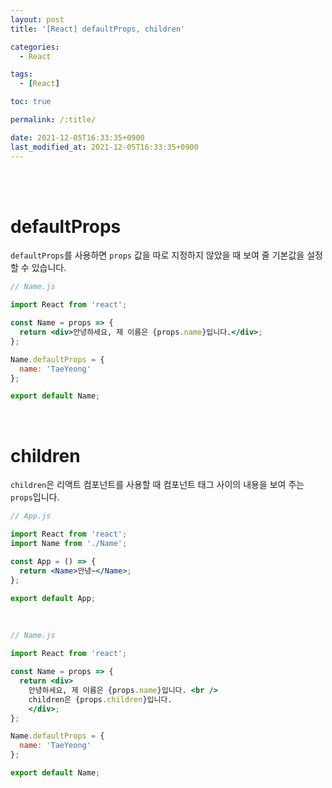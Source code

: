 ```yaml
---
layout: post
title: '[React] defaultProps, children'

categories: 
  - React

tags: 
  - [React]

toc: true

permalink: /:title/

date: 2021-12-05T16:33:35+0900
last_modified_at: 2021-12-05T16:33:35+0900
---
```


<br>
<br>

# defaultProps

`defaultProps`를 사용하면 `props` 값을 따로 지정하지 않았을 때 보여 줄 기본값을 설정할 수 있습니다.

```jsx
// Name.js

import React from 'react';

const Name = props => {
  return <div>안녕하세요, 제 이름은 {props.name}입니다.</div>;
};

Name.defaultProps = {
  name: 'TaeYeong'
};

export default Name;
```

<br>

# children

`children`은 리액트 컴포넌트를 사용할 때 컴포넌트 태그 사이의 내용을 보여 주는 `props`입니다.

```jsx
// App.js

import React from 'react';
import Name from './Name';

const App = () => {
  return <Name>안녕~</Name>;
};

export default App;
```

<br>

```jsx
// Name.js

import React from 'react';

const Name = props => {
  return <div>
    안녕하세요, 제 이름은 {props.name}입니다. <br />
    children은 {props.children}입니다.
    </div>;
};

Name.defaultProps = {
  name: 'TaeYeong'
};

export default Name;
```